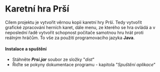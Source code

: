 # Karetní hra Prší
Cílem projektu je vytvořit věrnou kopii karetní hry Prší. Tedy vytvořit grafické zpracování herních karet, dále menu, ze kterého se hra ovládá a v neposlední řadě vytvořit schopnost počítače samotnou hru hrát proti reálným hráčům. To vše za použití programovacího jazyka **Java**. 

#### Instalace a spuštění
+ Stáhněte ***Prsi.jar*** soubor ze složky "*dist*"
+ Řiďte se pokyny dokumentace programu - kapitola "*Spuštění aplikace*"
